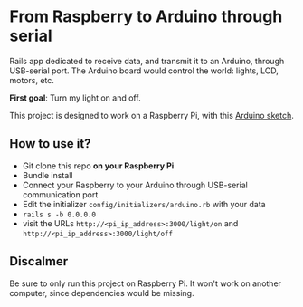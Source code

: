 # From Raspberry to Arduino through serial

Rails app dedicated to receive data, and transmit it to an Arduino, through USB-serial port.
The Arduino board would control the world: lights, LCD, motors, etc.

**First goal**: Turn my light on and off.

This project is designed to work on a Raspberry Pi, with this [Arduino sketch](https://github.com/arnlen/relay_control_from_serial).

## How to use it?

- Git clone this repo **on your Raspberry Pi**
- Bundle install
- Connect your Raspberry to your Arduino through USB-serial communication port
- Edit the initializer `config/initializers/arduino.rb` with your data
- `rails s -b 0.0.0.0`
- visit the URLs `http://<pi_ip_address>:3000/light/on` and `http://<pi_ip_address>:3000/light/off`

## Discalmer

Be sure to only run this project on Raspberry Pi.
It won't work on another computer, since dependencies would be missing.
